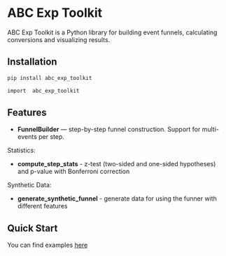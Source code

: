 # ABC Exp Toolkit 

ABC Exp Toolkit is a Python library for building event funnels, calculating conversions and visualizing results.

## Installation


```bash
pip install abc_exp_toolkit

import  abc_exp_toolkit
```

## Features

- **FunnelBuilder** — step-by-step funnel construction. Support for multi-events per step.

Statistics:

- **compute_step_stats** - z-test (two-sided and one-sided hypotheses) and p-value with Bonferroni correction  


Synthetic Data:

- **generate_synthetic_funnel** - generate data for using the funner with different features 

## Quick Start 

You can find examples [here](https://github.com/wellbel123/abc_exp_toolkit/blob/main/examples.ipynb)
